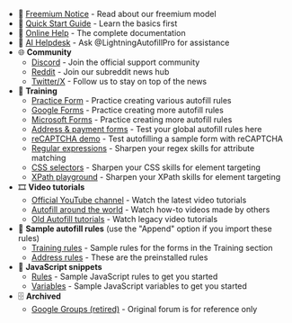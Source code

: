 - 📢 [Freemium Notice](https://docs.lightningautofill.com/freemium) - Read about our freemium model
- 🚀 [Quick Start Guide](https://docs.lightningautofill.com/quickstart) - Learn the basics first
- 📕 [Online Help](https://docs.lightningautofill.com/help/intro) - The complete documentation
- 🤖 [AI Helpdesk](https://poe.com/LightningAutofillPro) - Ask @LightningAutofillPro for assistance
- 🌐 **Community**
  - [Discord](https://discord.gg/NY6xxsQBRD) - Join the official support community
  - [Reddit](https://www.reddit.com/r/LightningAutofill/new/) - Join our subreddit news hub
  - [Twitter/X](https://x.com/Lightning_AF) - Follow us to stay on top of the news
- 💪 **Training**
  - [Practice Form](https://www.tohodo.com/autofill/form.html) - Practice creating various autofill rules
  - [Google Forms](https://docs.google.com/forms/d/e/1FAIpQLSfBeozaGcMlNlh2Zx0_We6weVrp9ivui_enI1vUOo4aOUq5lQ/viewform) - Practice creating more autofill rules
  - [Microsoft Forms](https://forms.microsoft.com/r/4jZjtKhqDi) - Practice creating more autofill rules
  - [Address & payment forms](https://greenido.github.io/Product-Site-101/form-cc-example.html) - Test your global autofill rules here
  - [reCAPTCHA demo](https://www.google.com/recaptcha/api2/demo) - Test autofilling a sample form with reCAPTCHA
  - [Regular expressions](https://regex101.com/) - Sharpen your regex skills for attribute matching
  - [CSS selectors](https://flukeout.github.io/) - Sharpen your CSS skills for element targeting
  - [XPath playground](https://scrapinghub.github.io/xpath-playground/) - Sharpen your XPath skills for element targeting
- 🎞️ **Video tutorials**
  - [Official YouTube channel](https://www.youtube.com/@LightningAutofill) - Watch the latest video tutorials
  - [Autofill around the world](https://www.youtube.com/playlist?list=PLwaOpg9d0KdXgwu7WlVILZCNGrKctUCoC) - Watch how-to videos made by others
  - [Old Autofill tutorials](https://www.youtube.com/playlist?list=PLwaOpg9d0KdWp9kjGg4UyqJ6fGGzbtklK) - Watch legacy video tutorials
- 📃 **Sample autofill rules** (use the "Append" option if you import these rules)
  - [Training rules](https://pastebin.com/raw/k5j87pZB) - Sample rules for the forms in the Training section
  - [Address rules](https://pastebin.com/raw/Rk42q0cv) - These are the preinstalled rules
- 📜 **JavaScript snippets**
  - [Rules](https://github.com/thdoan/autofill-snippets/blob/main/rules.txt) - Sample JavaScript rules to get you started
  - [Variables](https://github.com/thdoan/autofill-snippets/blob/main/variables.txt) - Sample JavaScript variables to get you started
- 🗄️ **Archived**
  - [Google Groups (retired)](https://groups.google.com/g/chrome-autofill) - Original forum is for reference only
